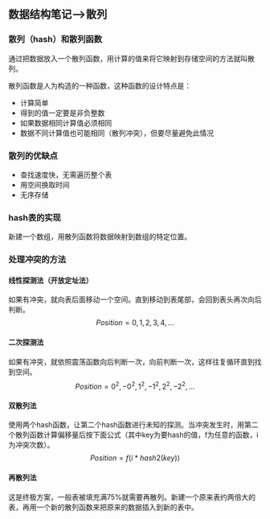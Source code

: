 ## 数据结构笔记-->散列

### 散列（hash）和散列函数

通过把数据放入一个散列函数，用计算的值来将它映射到存储空间的方法就叫散列。

散列函数是人为构造的一种函数，这种函数的设计特点是：

- 计算简单
- 得到的值一定要是非负整数
- 如果数据相同计算值必须相同
- 数据不同计算值也可能相同（散列冲突），但要尽量避免此情况

### 散列的优缺点

- 查找速度快，无需遍历整个表
- 用空间换取时间
- 无序存储

### hash表的实现

新建一个数组，用散列函数将数据映射到数组的特定位置。

### 处理冲突的方法

#### 线性探测法（开放定址法）

如果有冲突，就向表后面移动一个空间。直到移动到表尾部，会回到表头再次向后判断。
$$
Position=0,1,2,3,4,...
$$


#### 二次探测法

如果有冲突，就依照震荡函数向后判断一次，向前判断一次，这样往复循环直到找到空间。
$$
Position=0^2,-0^2,1^2,-1^2,2^2,-2^2,...
$$

#### 双散列法

使用两个hash函数，让第二个hash函数进行未知的探测。当冲突发生时，用第二个散列函数计算偏移量后按下面公式（其中key为要hash的值，f为任意的函数，i为冲突次数）。
$$
Position=f(i*hash2(key))
$$


#### 再散列法

这是终极方案，一般表被填充满75%就需要再散列。新建一个原来表约两倍大的表，再用一个新的散列函数来把原来的数据插入到新的表中。
